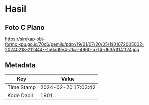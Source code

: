 # Hasil

## Foto C Plano

https://sirekap-obj-formc.kpu.go.id/70c6/pemilu/pdpr/19/01/07/20/05/1901072005002-20240218-212444--1b6ad9e4-a1ca-4960-a714-d637df141f24.jpg


## Metadata

| Key        | Value               |
| ---------- | ------------------- |
| Time Stamp | 2024-02-20 17:03:42 |
| Kode Dapil | 1901                |



